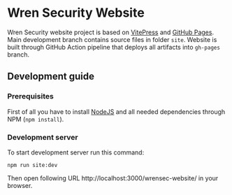 # Wren Security Website

Wren Security website project is based on [VitePress](https://vitepress.vuejs.org/) and [GitHub Pages](http://pages.github.com/).
Main development branch contains source files in folder `site`.
Website is built through GitHub Action pipeline that deploys all artifacts into `gh-pages` branch.


## Development guide


### Prerequisites

First of all you have to install [NodeJS](https://nodejs.org) and all needed dependencies through NPM (`npm install`).


### Development server

To start development server run this command:

    npm run site:dev

Then open following URL http://localhost:3000/wrensec-website/ in your browser.